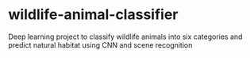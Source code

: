 # wildlife-animal-classifier
Deep learning project to classify wildlife animals into six categories and predict natural habitat using CNN and scene recognition
